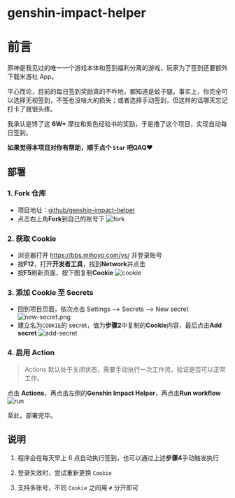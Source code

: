 # genshin-impact-helper

# 前言

原神是我见过的唯一一个游戏本体和签到福利分离的游戏，玩家为了签到还要额外下载米游社 App。

平心而论，目前的每日签到奖励真的不咋地，都知道是蚊子腿。事实上，你完全可以选择无视签到，不签也没啥大的损失；或者选择手动签到，但这样的话哪天忘记打卡了就很头疼。

我承认是馋了这 **6W+** 摩拉和紫色经验书的奖励，于是撸了这个项目，实现自动每日签到。

**如果觉得本项目对你有帮助，顺手点个 `Star` 吧QAQ❤**

## 部署

### 1. Fork 仓库
* 项目地址：[github/genshin-impact-helper](https://github.com/y1ndan/genshin-impact-helper)
* 点击右上角**Fork**到自己的账号下
![fork](https://i.loli.net/2020/10/28/qpXowZmIWeEUyrJ.png)

### 2. 获取 Cookie
* 浏览器打开 https://bbs.mihoyo.com/ys/ 并登录账号
* 按**F12**，打开**开发者工具**，找到**Network**并点击
* 按**F5**刷新页面，按下图复制**Cookie**
![cookie](https://i.loli.net/2020/10/28/TMKC6lsnk4w5A8i.png)

### 3. 添加 Cookie 至 Secrets
* 回到项目页面，依次点击 Settings --> Secrets --> New secret  
![new-secret.png](https://i.loli.net/2020/10/28/sxTuBFtRvzSgUaA.png)
* 建立名为`COOKIE`的 secret，值为**步骤2**中复制的**Cookie**内容，最后点击**Add secret**
![add-secret](https://i.loli.net/2020/10/28/sETkVdmrNcCUpgq.png)

### 4. 启用 Action
> Actions 默认处于关闭状态，需要手动执行一次工作流，验证是否可以正常工作。

点击 **Actions**，再点击左侧的**Genshin Impact Helper**，再点击**Run workflow**
![run](https://i.loli.net/2020/10/28/5ylvgdYf9BDMqAH.png)

至此，部署完毕。

## 说明

1. 程序会在每天早上 6 点自动执行签到，也可以通过上述**步骤4**手动触发执行

2. 登录失效时，尝试重新更换 `Cookie` 

3. 支持多账号，不同 `Cookie` 之间用 `#` 分开即可


